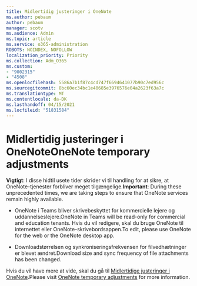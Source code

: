 ```yaml
---
title: Midlertidig justeringer i OneNote
ms.author: pebaum
author: pebaum
manager: scotv
ms.audience: Admin
ms.topic: article
ms.service: o365-administration
ROBOTS: NOINDEX, NOFOLLOW
localization_priority: Priority
ms.collection: Adm_O365
ms.custom:
- "9002315"
- "4508"
ms.openlocfilehash: 5586a7b1f87c4cd747f6694641077b90c7ed956c
ms.sourcegitcommit: 8bc60ec34bc1e40685e3976576e04a2623f63a7c
ms.translationtype: MT
ms.contentlocale: da-DK
ms.lasthandoff: 04/15/2021
ms.locfileid: "51831584"
---
```

# <a name="onenote-temporary-adjustments"></a><span data-ttu-id="0f12a-102">Midlertidig justeringer i OneNote</span><span class="sxs-lookup"><span data-stu-id="0f12a-102">OneNote temporary adjustments</span></span>

<span data-ttu-id="0f12a-103">**Vigtigt**: I disse hidtil usete tider skrider vi til handling for at sikre, at OneNote-tjenester forbliver meget tilgængelige.</span><span class="sxs-lookup"><span data-stu-id="0f12a-103">**Important**: During these unprecedented times, we are taking steps to ensure that OneNote services remain highly available.</span></span>

- <span data-ttu-id="0f12a-104">OneNote i Teams bliver skrivebeskyttet for kommercielle lejere og uddannelseslejere.</span><span class="sxs-lookup"><span data-stu-id="0f12a-104">OneNote in Teams will be read-only for commercial and education tenants.</span></span> <span data-ttu-id="0f12a-105">Hvis du vil redigere, skal du bruge OneNote til internettet eller OneNote-skrivebordsappen.</span><span class="sxs-lookup"><span data-stu-id="0f12a-105">To edit, please use OneNote for the web or the OneNote desktop app.</span></span>

- <span data-ttu-id="0f12a-106">Downloadstørrelsen og synkroniseringsfrekvensen for filvedhætninger er blevet ændret.</span><span class="sxs-lookup"><span data-stu-id="0f12a-106">Download size and sync frequency of file attachments has been changed.</span></span>

<span data-ttu-id="0f12a-107">Hvis du vil have mere at vide, skal du gå til [Midlertidige justeringer i OneNote](https://techcommunity.microsoft.com/t5/onenote-service-updates/awareness-of-temporary-adjustments-in-microsoft-onenote/m-p/1248100).</span><span class="sxs-lookup"><span data-stu-id="0f12a-107">Please visit [OneNote temporary adjustments](https://techcommunity.microsoft.com/t5/onenote-service-updates/awareness-of-temporary-adjustments-in-microsoft-onenote/m-p/1248100) for more information.</span></span>

